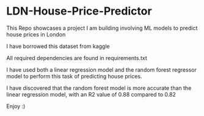 # LDN-House-Price-Predictor

This Repo showcases a project I am building involving ML models to predict house prices in London

I have borrowed this dataset from kaggle

All required dependencies are found in requirements.txt

I have used both a linear regression model and the random forest regressor model to perform this task of predicting house prices.

I have discovered that the random forest model is more accurate than the linear regression model, with an R2 value of 0.88 compared to 0.82

Enjoy :)